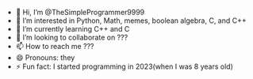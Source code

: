 - 👋 Hi, I’m @TheSimpleProgrammer9999
- 👀 I’m interested in Python, Math, memes, boolean algebra, C, and C++
- 🌱 I’m currently learning C++ and C
- 💞️ I’m looking to collaborate on ???
- 📫 How to reach me ???
- 😄 Pronouns: they
- ⚡ Fun fact: I started programming in 2023(when I was 8 years old)

<!---
TheSimpleProgrammer9999/TheSimpleProgrammer9999 is a ✨ special ✨ repository because its `README.md` (this file) appears on your GitHub profile.
You can click the Preview link to take a look at your changes.
--->
